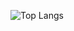 ![Top Langs](https://github-readme-stats.vercel.app/api/top-langs/?username=Mc-None-Vn&layout=compact)
